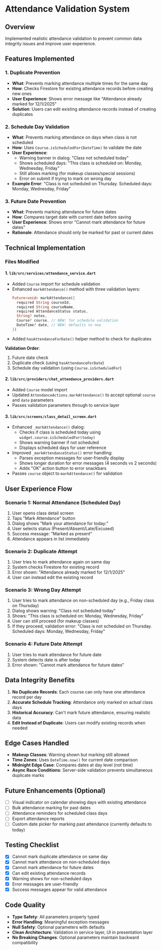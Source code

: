# Attendance Validation System

## Overview
Implemented realistic attendance validation to prevent common data integrity issues and improve user experience.

## Features Implemented

### 1. Duplicate Prevention
- **What**: Prevents marking attendance multiple times for the same day
- **How**: Checks Firestore for existing attendance records before creating new ones
- **User Experience**: Shows error message like "Attendance already marked for 12/1/2025"
- **Solution**: Users can edit existing attendance records instead of creating duplicates

### 2. Schedule Day Validation
- **What**: Prevents marking attendance on days when class is not scheduled
- **How**: Uses `Course.isScheduledFor(DateTime)` to validate the date
- **User Experience**: 
  - Warning banner in dialog: "Class not scheduled today"
  - Shows scheduled days: "This class is scheduled on: Monday, Wednesday, Friday"
  - Still allows marking (for makeup classes/special sessions)
  - Error on submit if trying to mark on wrong day
- **Example Error**: "Class is not scheduled on Thursday. Scheduled days: Monday, Wednesday, Friday"

### 3. Future Date Prevention
- **What**: Prevents marking attendance for future dates
- **How**: Compares target date with current date before saving
- **User Experience**: Shows error "Cannot mark attendance for future dates"
- **Rationale**: Attendance should only be marked for past or current dates

## Technical Implementation

### Files Modified

#### 1. `lib/src/services/attendance_service.dart`
- Added `Course` import for schedule validation
- Enhanced `markAttendance()` method with three validation layers:
  ```dart
  Future<void> markAttendance({
    required String courseId,
    required String courseName,
    required AttendanceStatus status,
    String? notes,
    Course? course, // NEW: for schedule validation
    DateTime? date, // NEW: defaults to now
  })
  ```
- Added `hasAttendanceForDate()` helper method to check for duplicates

**Validation Order**:
1. Future date check
2. Duplicate check (using `hasAttendanceForDate`)
3. Schedule day validation (using `Course.isScheduledFor`)

#### 2. `lib/src/providers/chat_attendance_providers.dart`
- Added `Course` model import
- Updated `AttendanceActions.markAttendance()` to accept optional `course` and `date` parameters
- Passes validation parameters through to service layer

#### 3. `lib/src/screens/class_detail_screen.dart`
- Enhanced `_markAttendance()` dialog:
  - Checks if class is scheduled today using `widget.course.isScheduledFor(today)`
  - Shows warning banner if not scheduled
  - Displays scheduled days for user reference
- Improved `_markAttendanceStatus()` error handling:
  - Parses exception messages for user-friendly display
  - Shows longer duration for error messages (4 seconds vs 2 seconds)
  - Adds "OK" action button to error snackbars
- Passes `course` object to `markAttendance()` for validation

## User Experience Flow

### Scenario 1: Normal Attendance (Scheduled Day)
1. User opens class detail screen
2. Taps "Mark Attendance" button
3. Dialog shows "Mark your attendance for today:"
4. User selects status (Present/Absent/Late/Excused)
5. Success message: "Marked as present"
6. Attendance appears in list immediately

### Scenario 2: Duplicate Attempt
1. User tries to mark attendance again on same day
2. System checks Firestore for existing record
3. Error shown: "Attendance already marked for 12/1/2025"
4. User can instead edit the existing record

### Scenario 3: Wrong Day Attempt
1. User tries to mark attendance on non-scheduled day (e.g., Friday class on Thursday)
2. Dialog shows warning: "Class not scheduled today"
3. Shows: "This class is scheduled on: Monday, Wednesday, Friday"
4. User can still proceed (for makeup classes)
5. If they proceed, validation error: "Class is not scheduled on Thursday. Scheduled days: Monday, Wednesday, Friday"

### Scenario 4: Future Date Attempt
1. User tries to mark attendance for future date
2. System detects date is after today
3. Error shown: "Cannot mark attendance for future dates"

## Data Integrity Benefits

1. **No Duplicate Records**: Each course can only have one attendance record per day
2. **Accurate Schedule Tracking**: Attendance only marked on actual class days
3. **Historical Accuracy**: Can't mark future attendance, ensuring realistic data
4. **Edit Instead of Duplicate**: Users can modify existing records when needed

## Edge Cases Handled

- **Makeup Classes**: Warning shown but marking still allowed
- **Time Zones**: Uses `DateTime.now()` for current date comparison
- **Midnight Edge Case**: Compares dates at day level (not time)
- **Async Race Conditions**: Server-side validation prevents simultaneous duplicate marks

## Future Enhancements (Optional)

- [ ] Visual indicator on calendar showing days with existing attendance
- [ ] Bulk attendance marking for past dates
- [ ] Attendance reminders for scheduled class days
- [ ] Export attendance reports
- [ ] Custom date picker for marking past attendance (currently defaults to today)

## Testing Checklist

- [x] Cannot mark duplicate attendance on same day
- [x] Cannot mark attendance on non-scheduled days
- [x] Cannot mark attendance for future dates
- [x] Can edit existing attendance records
- [x] Warning shows for non-scheduled days
- [x] Error messages are user-friendly
- [x] Success messages appear for valid attendance

## Code Quality

- **Type Safety**: All parameters properly typed
- **Error Handling**: Meaningful exception messages
- **Null Safety**: Optional parameters with defaults
- **Clean Architecture**: Validation in service layer, UI in presentation layer
- **No Breaking Changes**: Optional parameters maintain backward compatibility

